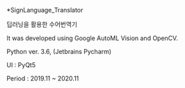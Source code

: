 *SignLanguage_Translator

딥러닝을 활용한 수어번역기

It was developed using Google AutoML Vision and OpenCV.

Python ver. 3.6, (Jetbrains Pycharm)

UI : PyQt5


Period : 2019.11 ~ 2020.11
